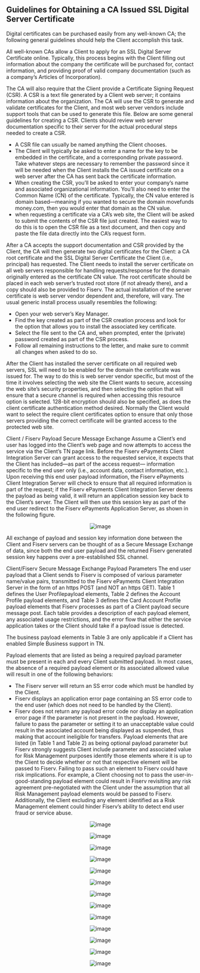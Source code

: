 ## Guidelines for Obtaining a CA Issued SSL Digital Server Certificate

Digital certificates can be purchased easily from any well-known CA; the following general guidelines should help the Client accomplish this task.

All well-known CAs allow a Client to apply for an SSL Digital Server Certificate online. Typically, this process begins with the Client filling out information about the company the certificate will be purchased for, contact information, and providing proof of valid company documentation (such as a company’s Articles of Incorporation).

The CA will also require that the Client provide a Certificate Signing Request (CSR). A CSR is a text file generated by a Client web server; it contains information about the organization. The CA will use the CSR to generate and validate certificates for the Client, and most web server vendors include support tools that can be used to generate this file. Below are some general guidelines for creating a CSR. Clients should review web server documentation specific to their server for the actual procedural steps needed to create a CSR.

- A CSR file can usually be named anything the Client chooses.
- The Client will typically be asked to enter a name for the key to be embedded in the certificate, and a corresponding private password. Take whatever steps are necessary to remember the password since it will be needed when the Client installs the CA issued certificate on a web server after the CA has sent back the certificate information.
- When creating the CSR, you’ll be asked to enter your company’s name and associated organizational information. You’ll also need to enter the Common Name (CN) of the certificate. Typically, the CN value entered is domain based—meaning if you wanted to secure the domain movefunds money.com, then you would enter that domain as the CN value.
- when requesting a certificate via a CA’s web site, the Client will be asked to submit the contents of the CSR file just created. The easiest way to do this is to open the CSR file as a text document, and then copy and paste the file data directly into the CA’s request form.

After a CA accepts the support documentation and CSR provided by the Client, the CA will then generate two digital certificates for the Client: a CA root certificate and the SSL Digital Server Certificate the Client (i.e., principal) has requested. The Client needs to install the server certificate on all web servers responsible for handling requests/response for the domain originally entered as the certificate CN value. The root certificate should be placed in each web server’s trusted root store (if not already there), and a copy should also be provided to Fiserv.
The actual installation of the server certificate is web server vendor dependent and, therefore, will vary. The usual generic install process usually resembles the following:

- Open your web server’s Key Manager.
- Find the key created as part of the CSR creation process and look for the option that allows you to install the associated key certificate.
- Select the file sent to the CA and, when prompted, enter the (private) password created as part of the CSR process.
- Follow all remaining instructions to the letter, and make sure to commit all changes when asked to do so.
                            
After the Client has installed the server certificate on all required web servers, SSL will need to be enabled for the domain the certificate was issued for. The way to do this is web server vendor specific, but most of the time it involves selecting the web site the Client wants to secure, accessing the web site’s security properties, and then selecting the option that will ensure that a secure channel is required when accessing this resource option is selected. 128-bit encryption should also be specified, as does the client certificate authentication method desired. Normally the Client would want to select the require client certificates option to ensure that only those servers providing the correct certificate will be granted access to the protected web site.

Client / Fiserv Payload Secure Message Exchange
Assume a Client’s end user has logged into the Client’s web page and now attempts to access the service via the Client’s TN page link. Before the Fiserv ePayments Client Integration Server can grant access to the requested service, it expects that the Client has included—as part of the access request— information specific to the end user only (i.e., account data, contact information, etc.). Upon receiving this end user payload information, the Fiserv ePayments Client Integration Server will check to ensure that all required information is part of the request; if the Fiserv ePayments Client Integration Server deems the payload as being valid, it will return an application session key back to the Client’s server. The Client will then use this session key as part of the end user redirect to the Fiserv ePayments Application Server, as shown in the following figure.

<center>

![image](../../assets/images/Guidlines_for%20Obtaining_1.png) <br/>

</center>

All exchange of payload and session key information done between the Client and Fiserv servers can be thought of as a Secure Message Exchange of data, since both the end user payload and the returned Fiserv generated session key happens over a pre-established SSL channel.

Client/Fiserv Secure Message Exchange Payload Parameters
The end user payload that a Client sends to Fiserv is composed of various parameter name/value pairs, transmitted to the Fiserv ePayments Client Integration Server in the form of an https POST (and NOT an https GET). Table 1 defines the User Profilepayload elements, Table 2 defines the Account Profile payload elements, and Table 3 defines the Card Account Profile payload elements that Fiserv processes as part of a Client payload secure message post. Each table provides a description of each payload element, any associated usage restrictions, and the error flow that either the service application takes or the Client should take if a payload issue is detected.

The business payload elements in Table 3 are only applicable if a Client has enabled Simple Business support in TN.

Payload elements that are listed as being a required payload parameter must be present in each and every Client submitted payload. In most cases, the absence of a required payload element or its associated allowed value will result in one of the following behaviors:
- The Fiserv server will return an SS error code which must be handled by the Client.
- Fiserv displays an application error page containing an SS error code to the end user (which does not need to be handled by the Client).
- Fiserv does not return any payload error code nor display an application error page if the parameter is not present in the payload. However, failure to pass the parameter or setting it to an unacceptable value could result in the associated account being displayed as suspended, thus making that account ineligible for transfers.
Payload elements that are listed (in Table 1 and Table 2) as being optional payload parameter but Fiserv strongly suggests Client include parameter and associated value for Risk Management purposes identify those elements where it is up to the Client to decide whether or not that respective element will be passed to Fiserv. Failing to pass such an element to Fiserv could have risk implications. For example, a Client choosing not to pass the user-in-good-standing payload element could result in Fiserv revisiting any risk agreement pre-negotiated with the Client under the assumption that all Risk Management payload elements would be passed to Fiserv. Additionally, the Client excluding any element identified as a Risk Management element could hinder Fiserv’s ability to detect end user fraud or service abuse.

<center>

![image](../../assets/images/Guidlines_for_Ca_2.png) <br/>

</center>

<center>

![image](../../assets/images/Guidlines%20for%20CA%203.png) <br/>

</center>


<center>

![image](../../assets/images/Guidlines%20for%20CA%204.png) <br/>

</center>


<center>

![image](../../assets/images/Guidlines%20for%20CA%205.png) <br/>

</center>

<center>

![image](../../assets/images/Guidlines%20for%20CA%206.png) <br/>

</center>

<center>

![image](../../assets/images/GUidlines%20for%20CA%207.png) <br/>

</center>

<center>

![image](../../assets/images/Guidlines%20for%20CA%208.png) <br/>

</center>

<center>

![image](../../assets/images/Guidlines%20for%20CA%209.png) <br/>

</center>

<center>

![image](../../assets/images/Guidlines%20for%20CA%2010.png) <br/>

</center>

<center>

![image](../../assets/images/Guidlines%20for%20CA%2011.png) <br/>

</center>


<center>

![image](../../assets/images/Guidlines%20for%20CA%2012.png) <br/>

</center>

<center>

![image](../../assets/images/Guidlines%20of%20CA%2013.png) <br/>

</center>

<center>

![image](../../assets/images/Guidlines%20for%20CA%2014.png) <br/>

</center>












